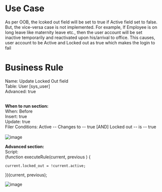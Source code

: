# Use Case <br/>
As per OOB, the lcoked out field will be set to true if Active field set to false. But, the vice-versa case is not implemented. For example, If Employee is on long leave like maternity leave etc., then the user account will be set inactive temporarily and reactivated upon his/arrival to office. This causes, user account to be Active and Locked out as true which makes the login to fail
# Business Rule <br/>
Name: Update Locked Out field<br/>
Table: User [sys_user] <br/>
Advanced: true <br /><br/>

**When to run section:**<br/>
When: Before <br/>
Insert: true <br/>
Update: true <br/>
Filer Conditions: Active -- Changes to -- true [AND] Locked out -- is -- true<br/><br/>
![image](https://github.com/user-attachments/assets/835f6d9c-8d60-4b1a-9159-bda5576fe088)

**Advanced section:**<br/>
Script:<br/>
(function executeRule(current, previous ) {

	current.locked_out = !current.active; 

})(current, previous);

![image](https://github.com/user-attachments/assets/0fd67e77-38f3-449d-9647-047406f8d23e)


